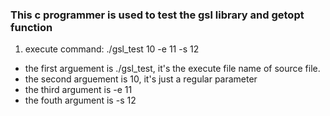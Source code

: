### This c programmer is used to test the gsl library and getopt function ###
1) execute command: ./gsl_test 10 -e 11 -s 12
* the first arguement is ./gsl_test, it's the execute file name of source file.
* the second arguement is 10, it's just a regular parameter
* the third argument is -e 11 
* the fouth argument is -s 12
